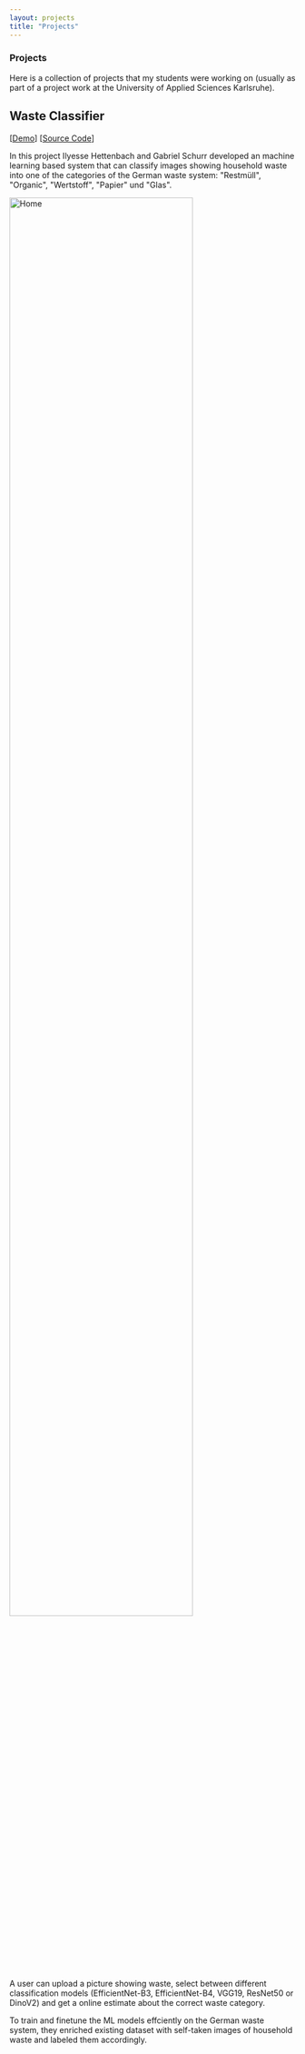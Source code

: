 ```yaml
---
layout: projects
title: "Projects"
---
```

<h3 class="fw-bold border-bottom pb-3 mb-5">Projects</h3>
Here is a collection of projects that my students were working on (usually as part of a project work at the University of Applied Sciences Karlsruhe).

## Waste Classifier 
\[[Demo](http://193.196.37.242:7860/)\]
\[[Source Code](https://github.com/Gabriel9753/Waste-Classification-Project)\]

In this project Ilyesse Hettenbach and Gabriel Schurr developed an machine learning based system that can classify images showing household waste into one of the categories of the German waste system: "Restmüll", "Organic", "Wertstoff", "Papier" und "Glas".

 <img src="{{ site.github.url }}/assets/img/wasteclassify.png" alt="Home" width="80%">

A user can upload a picture showing waste, select between different classification models (EfficientNet-B3, EfficientNet-B4, VGG19, ResNet50 or DinoV2) and get a online estimate about the correct waste category.

To train and finetune the ML models effciently on the German waste system, they enriched existing dataset with self-taken images of household waste and labeled them accordingly.
